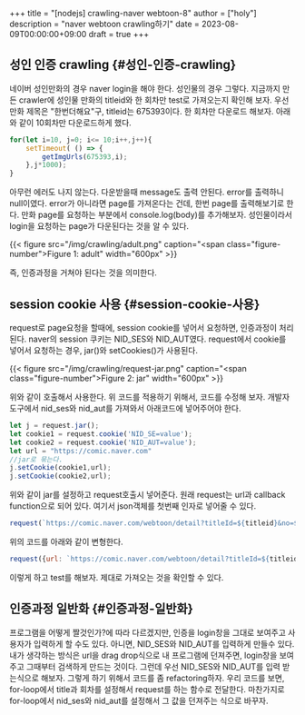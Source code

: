 +++
title = "[nodejs] crawling-naver webtoon-8"
author = ["holy"]
description = "naver webtoon crawling하기"
date = 2023-08-09T00:00:00+09:00
draft = true
+++

## 성인 인증 crawling {#성인-인증-crawling}

네이버 성인만화의 경우 naver login을 해야 한다. 성인물의 경우
그렇다. 지금까지 만든 crawler에 성인물 만화의 titleid와 한 회차만
test로 가져오는지 확인해 보자. 우선 만화 제목은 "한번더해요"구,
titleid는 675393이다. 한 회차만 다운로드 해보자. 아래와 같이 10회차만
다운로드하게 했다.

```js
for(let i=10, j=0; i<= 10;i++,j++){
    setTimeout( () => {
        getImgUrls(675393,i);
    },j*1000);
}
```

아무런 에러도 나지 않는다. 다운받을때 message도 출력 안된다. error를
출력하니 null이였다. error가 아니라면 page를 가져온다는 건데, 한번
page를 출력해보기로 한다. 만화 page를 요청하는 부분에서
console.log(body)를 추가해보자. 성인물이라서 login을 요청하는 page가
다운된다는 것을 알 수 있다.

<a id="figure--adult"></a>

{{< figure src="/img/crawling/adult.png" caption="<span class=\"figure-number\">Figure 1: </span>adult" width="600px" >}}

즉, 인증과정을 거쳐야 된다는 것을 의미한다.


## session cookie 사용 {#session-cookie-사용}

request로 page요청을 할때에, session cookie를 넣어서 요청하면,
인증과정이 처리된다. naver의 session 쿠키는 NID_SES와
NID_AUT였다. request에서 cookie를 넣어서 요청하는 경우, jar()와
setCookies()가 사용된다.

<a id="figure--jar"></a>

{{< figure src="/img/crawling/request-jar.png" caption="<span class=\"figure-number\">Figure 2: </span>jar" width="600px" >}}

위와 같이 호출해서 사용한다. 위 코드를 적용하기 위해서, 코드를 수정해
보자. 개발자 도구에서 nid_ses와 nid_aut를 가져와서 아래코드에
넣어주어야 한다.

```js
let j = request.jar();
let cookie1 = request.cookie('NID_SE=value');
let cookie2 = request.cookie('NID_AUT=value');
let url = "https://comic.naver.com"
//jar로 묶는다.
j.setCookie(cookie1,url);
j.setCookie(cookie2,url);

```

위와 같이 jar를 설정하고 request호출시 넣어준다. 원래 request는 url과
callback function으로 되어 있다. 여기서 json객체를 첫번째 인자로
넣어줄 수 있다.

```js
request(`https://comic.naver.com/webtoon/detail?titleId=${titleid}&no=${no}`, function(error, response,body){
```

위의 코드를 아래와 같이 변형한다.

```js
request({url: `https://comic.naver.com/webtoon/detail?titleId=${titleid}&no=${no}`,jar: j}, function(error, response,body){
```

이렇게 하고 test를 해보자. 제대로 가져오는 것을 확인할 수 있다.


## 인증과정 일반화 {#인증과정-일반화}

프로그램을 어떻게 짤것인가?에 따라 다르겠지만, 인증을 login창을 그대로
보여주고 사용자가 입력하게 할 수도 있다. 아니면, NID_SES와 NID_AUT를
입력하게 만들수 있다. 내가 생각하는 방식은 url을 drag drop식으로 내
프로그램에 던져주면, login창을 보여주고 그때부터 검색하게 만드는
것이다. 그런데 우선 NID_SES와 NID_AUT를 입력 받는식으로 해보자. 그렇게
하기 위해서 코드를 좀 refactoring하자. 우리 코드를 보면, for-loop에서
title과 회차를 설정해서 request를 하는 함수로 전달한다. 마찬가지로
for-loop에서 nid_ses와 nid_aut를 설정해서 그 값을 던져주는 식으로
바꾸자.
